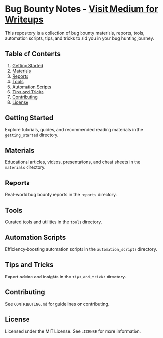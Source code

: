 # Bug Bounty Notes - [Visit Medium for Writeups](https://cyberw1ng.medium.com)

This repository is a collection of bug bounty materials, reports, tools, automation scripts, tips, and tricks to aid you in your bug hunting journey.

## Table of Contents

1. [Getting Started](#getting-started)
2. [Materials](#materials)
3. [Reports](#reports)
4. [Tools](#tools)
5. [Automation Scripts](#automation-scripts)
6. [Tips and Tricks](#tips-and-tricks)
7. [Contributing](#contributing)
8. [License](#license)

## Getting Started

Explore tutorials, guides, and recommended reading materials in the `getting_started` directory.

## Materials

Educational articles, videos, presentations, and cheat sheets in the `materials` directory.

## Reports

Real-world bug bounty reports in the `reports` directory.

## Tools

Curated tools and utilities in the `tools` directory.

## Automation Scripts

Efficiency-boosting automation scripts in the `automation_scripts` directory.

## Tips and Tricks

Expert advice and insights in the `tips_and_tricks` directory.

## Contributing

See `CONTRIBUTING.md` for guidelines on contributing.

## License

Licensed under the MIT License. See `LICENSE` for more information.
